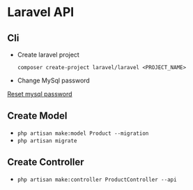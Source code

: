 # Laravel API

## Cli

* Create laravel project

    `composer create-project laravel/laravel <PROJECT_NAME>`

* Change MySql password

[Reset mysql password](http://localhost/dashboard/docs/reset-mysql-password.html)

## Create Model

* `php artisan make:model Product --migration`
* `php artisan migrate`

## Create Controller

* `php artisan make:controller ProductController --api`